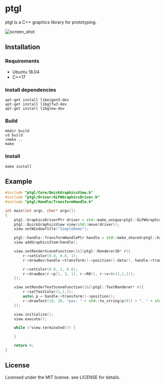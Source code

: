 # ptgl
ptgl is a C++ graphics library for prototyping.

![screen_shot](https://raw.githubusercontent.com/wiki/tsumehashi/ptgl/images/readme/ScreenshotSimpleDemo.png "screen_shot")

## Installation
### Requirements
* Ubuntu 18.04
* C++17  

### Install dependencies
~~~
apt-get install libeigen3-dev
apt-get install libglfw3-dev
apt-get install libglew-dev
~~~
### Build
~~~
mkdir build
cd build  
cmake ..  
make  
~~~
### Install
~~~
make install
~~~


## Example
~~~C++
#include "ptgl/Core/QuickGraphicsView.h"
#include "ptgl/Driver/GLFWGraphicsDriver.h"
#include "ptgl/Handle/TransformHandle.h"

int main(int argc, char* argv[])
{
    ptgl::GraphicsDriverPtr driver = std::make_unique<ptgl::GLFWGraphicsDriver>();
    ptgl::QuickGraphicsView view(std::move(driver));
    view.setWindowTitle("SimpleDemo");

    ptgl::handle::TransformHandlePtr handle = std::make_shared<ptgl::handle::TransformHandle>();
    view.addGraphicsItem(handle);

    view.setRenderSceneFunction([&](ptgl::Renderer3D* r){
        r->setColor(0.8, 0.8, 1);
        r->drawBox(handle->transform()->position().data(), handle->transform()->rotation().data(), r->v<0>(1,1,1));

        r->setColor(0.8, 1, 0.8);
        r->drawBox(r->p(1, 3, 1), r->R0(), r->v<0>(1,1,1));
    });

    view.setRenderTextSceneFunction([&](ptgl::TextRenderer* r){
        r->setTextColor(1,1,1);
        auto& p = handle->transform()->position();
        r->drawText(10, 20, "pos: " + std::to_string(p(0)) + ", " + std::to_string((p(1))) + ", " + std::to_string(p(2)));
    });

    view.initialize();
    view.execute();

    while (!view.terminated()) {

    }

    return 0;
}
~~~

## License
Licensed under the MIT license. see LICENSE for details.

